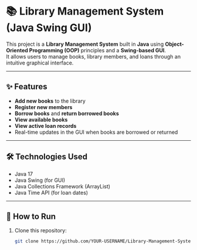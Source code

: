 # 📚 Library Management System (Java Swing GUI)

This project is a **Library Management System** built in **Java** using **Object-Oriented Programming (OOP)** principles and a **Swing-based GUI**.  
It allows users to manage books, library members, and loans through an intuitive graphical interface.

---

## ✨ Features
- **Add new books** to the library
- **Register new members**
- **Borrow books** and **return borrowed books**
- **View available books**
- **View active loan records**
- Real-time updates in the GUI when books are borrowed or returned

---

## 🛠 Technologies Used
- Java 17
- Java Swing (for GUI)
- Java Collections Framework (ArrayList)
- Java Time API (for loan dates)

---

## 🚀 How to Run
1. Clone this repository:
   ```bash
   git clone https://github.com/YOUR-USERNAME/Library-Management-System-Java.git
